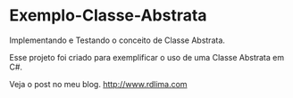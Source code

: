 # Exemplo-Classe-Abstrata
Implementando e Testando o conceito de Classe Abstrata.

Esse projeto foi criado para exemplificar o uso de uma Classe Abstrata em C#.

Veja o post no meu blog. 
http://www.rdlima.com
